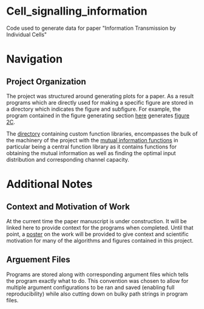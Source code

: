 # Cell_signalling_information
Code used to generate data for paper "Information Transmission by Individual Cells"

# Navigation

## Project Organization

The project was structured around generating plots for a paper. As a result programs which are directly used for making a specific figure are stored in a directory which indicates the figure and subfigure. For example, the program contained in the figure generating section [here](Mutual_Information_Final_Version/Figure_Generating_Programs/Figure_2/C/) generates [figure 2C](Mutual_Information_Final_Version/Figures/Figure_2/C/).

The [directory](Mutual_Information_Final_Version/functions/) containing custom function libraries, encompasses the bulk of the machinery of the project with the [mutual information functions](Mutual_Information_Final_Version/functions/mutual_information_functions/MI_Calculation_Functions.py) in particular being a central function library as it contains functions for obtaining the mutual information as well as finding the optimal input distribution and corresponding channel capacity.

# Additional Notes

## Context and Motivation of Work

At the current time the paper manuscript is under construction. It will be linked here to provide context for the programs when completed. Until that point, a [poster](Mutual_Information_Final_Version/Mutual_Information_Poster.png) on the work will be provided to give context and scientific motivation for many of the algorithms and figures contained in this project.

## Arguement Files

Programs are stored along with corresponding argument files which tells the program exactly what to do. This convention was chosen to allow for multiple argument configurations to be ran and saved (enabling full reproducibility) while also cutting down on bulky path strings in program files.
